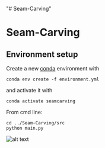 "# Seam-Carving"
# Seam-Carving

## Environment setup

Create a new [conda](https://conda.io) environment with

    conda env create -f environment.yml

and activate it with

    conda activate seamcarving

From cmd line:

    cd ../Seam-Carving/src
    python main.py


  ![alt text](https://github.com/ahsantarique/Seam-Carving/blob/front_end/gif/movie.gif "Sample")
